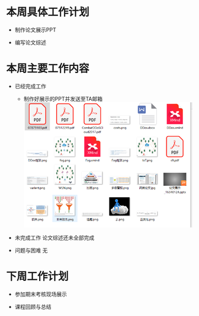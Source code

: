 # 本周具体工作计划  
+ 制作论文展示PPT  
- 编写论文综述  
  
  
# 本周主要工作内容  
+ 已经完成工作  
    - 制作好展示的PPT并发送至TA邮箱  
    ![PPT](https://github.com/2019cloudcomputingpractices/CloudComputingCourse/blob/16340124-%E6%9D%8E%E8%A8%80/%E5%AE%9E%E8%AE%AD%E8%80%83%E6%A0%B8/images/PPT.png)  
    
+ 未完成工作 论文综述还未全部完成  
  
- 问题与困难  无
  
# 下周工作计划  
+ 参加期末考核现场展示  
- 课程回顾与总结
